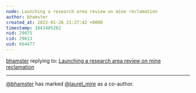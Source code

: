 ```yaml
---
node: Launching a research area review on mine reclamation
author: bhamster
created_at: 2022-01-28 21:27:42 +0000
timestamp: 1643405262
nid: 29075
cid: 29613
uid: 664477
---
```




[bhamster](../profile/bhamster) replying to: [Launching a research area review on mine reclamation](../notes/bhamster/01-31-2022/launching-a-research-area-review-on-mine-reclamation)

----
 [@bhamster](/profile/bhamster) has marked [@laurel_mire](/profile/laurel_mire) as a co-author. 